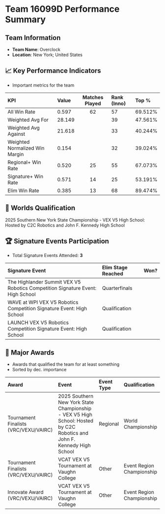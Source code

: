 # Team 16099D Performance Summary

##  Team Information
- **Team Name**: Overclock
- **Location**: New York; United States

## 📈 Key Performance Indicators
- Important metrics for the team

| KPI | Value | Matches Played | Rank (Inno) | Top % |
|:---|:-----|:--------------:|:----|:-----|
| All Win Rate | 0.597 | 62 | 57 | 69.512% |
| Weighted Avg For | 28.149 |  | 39 | 47.561% |
| Weighted Avg Against | 21.618 |  | 33 | 40.244% |
| Weighted Normalized Win Margin | 0.154 |  | 32 | 39.024% |
| Regional+ Win Rate | 0.520 | 25 | 55 | 67.073% |
| Signature+ Win Rate | 0.571 | 14 | 25 | 53.191% |
| Elim Win Rate | 0.385 | 13 | 68 | 89.474% |


## 🎯 Worlds Qualification
2025 Southern New York State Championship - VEX V5 High School: Hosted by C2C Robotics and John F. Kennedy High School

## 🏆 Signature Events Participation
- Total Signature Events Attended: **3**

| Signature Event | Elim Stage Reached | Won? |
|:----------------|:-------------------|:----|
| The Highlander Summit VEX V5 Robotics Competition Signature Event: High School | Quarterfinals |  |
| WAVE at WPI VEX V5 Robotics Competition Signature Event: High School | Qualification |  |
| LAUNCH VEX V5 Robotics Competition Signature Event: High School | Qualification |  |


## 🥇 Major Awards
- Awards that qualified the team for at least something
- Sorted by dec. importance

| Award | Event | Event Type | Qualification |
|:------|:------|:-----------|:--------------|
| Tournament Finalists (VRC/VEXU/VAIRC) | 2025 Southern New York State Championship - VEX V5 High School: Hosted by C2C Robotics and John F. Kennedy High School | Regional | World Championship |
| Tournament Finalists (VRC/VEXU/VAIRC) | VCAT VEX V5 Tournament at Vaughn College | Other | Event Region Championship |
| Innovate Award (VRC/VEXU/VAIRC) | VCAT VEX V5 Tournament at Vaughn College | Other | Event Region Championship |

